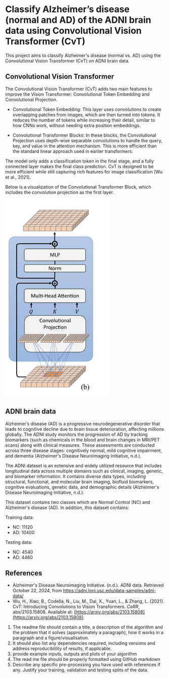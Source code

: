# Classify Alzheimer’s disease (normal and AD) of the ADNI brain data using Convolutional Vision Transformer (CvT)

This project aims to classify Alzheimer's disease (normal vs. AD) using the Convolutional Vision Transformer (CvT) on ADNI brain data.

## Convolutional Vision Transformer
The Convolutional Vision Transformer (CvT) adds two main features to improve the Vision Transformer: Convolutional Token Embedding and Convolutional Projection.

- Convolutional Token Embedding: This layer uses convolutions to create overlapping patches from images, which are then turned into tokens. It reduces the number of tokens while increasing their detail, similar to how CNNs work, without needing extra position embeddings.

- Convolutional Transformer Blocks: In these blocks, the Convolutional Projection uses depth-wise separable convolutions to handle the query, key, and value in the attention mechanism. This is more efficient than the standard linear approach used in earlier transformers.

The model only adds a classification token in the final stage, and a fully connected layer makes the final class prediction. CvT is designed to be more efficient while still capturing rich features for image classification [Wu et al., 2021].

Below is a visualization of the Convolutional Transformer Block, which includes the convolution projection as the first layer.

![Description of image](results/convTransformer.png)

## ADNI brain data
Alzheimer’s disease (AD) is a progressive neurodegenerative disorder that leads to cognitive decline due to brain tissue deterioration, affecting millions globally. The ADNI study monitors the progression of AD by tracking biomarkers (such as chemicals in the blood and brain changes in MRI/PET scans) along with clinical measures. These assessments are conducted across three disease stages: cognitively normal, mild cognitive impairment, and dementia (Alzheimer's Disease Neuroimaging Initiative, n.d.). 

The ADNI dataset is an extensive and widely utilized resource that includes longitudinal data across multiple domains such as clinical, imaging, genetic, and biomarker information. It contains diverse data types, including structural, functional, and molecular brain imaging, biofluid biomarkers, cognitive evaluations, genetic data, and demographic details (Alzheimer's Disease Neuroimaging Initiative, n.d.).

This dataset contains two classes which are Normal Control (NC) and Alzheimer's disease (AD). In addition, this dataset contains:

Training data:
- NC: 11120
- AD: 10400

Testing data:
- NC: 4540
- AD: 4460

## References
- Alzheimer's Disease Neuroimaging Initiative. (n.d.). ADNI data. Retrieved October 22, 2024, from https://adni.loni.usc.edu/data-samples/adni-data/
- Wu, H., Xiao, B., Codella, N., Liu, M., Dai, X., Yuan, L., & Zhang, L. (2021). CvT: Introducing Convolutions to Vision Transformers. *CoRR*, abs/2103.15808. Available at: [https://arxiv.org/abs/2103.15808](https://arxiv.org/abs/2103.15808).


1. The readme file should contain a title, a description of the algorithm and the problem that it solves
(approximately a paragraph), how it works in a paragraph and a figure/visualisation.
2. It should also list any dependencies required, including versions and address reproduciblility of results,
if applicable.
3. provide example inputs, outputs and plots of your algorithm
4. The read me file should be properly formatted using GitHub markdown
5. Describe any specific pre-processing you have used with references if any. Justify your training, validation
and testing splits of the data.




